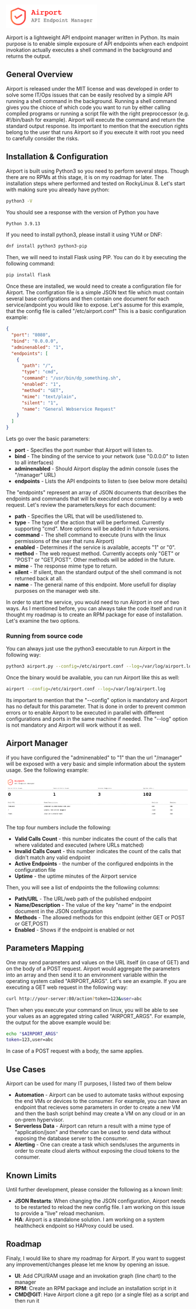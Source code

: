 ![Alt text](airport.png?raw=true)

Airport is a lightweight API endpoint manager written in Python. Its main purpose is to enable simple exposure of API endpoints when each endpoint invokation actually executes a shell command in the background and returns the output.

## General Overview
Airport is released under the MIT license and was developed in order to solve some IT/Ops issues that can be easily resolved by a simple API running a shell command in the background. Running a shell command gives you the chioce of which code you want to run by either calling compiled programs or running a script file with the right preproccessor (e.g. #!/bin/bash for example). Airport will execute the command and return the standard output response. Its important to mention that the execution rights belong to the user that runs Airport so if you execute it with root you need to carefully consider the risks.

## Installation & Configuration
Airport is built using Python3 so you need to perform several steps. Though there are no RPMs at this stage, it is on my roadmap for later. The installation steps where performed and tested on RockyLinux 8. Let's start with making sure you already have python:

```bash
python3 -V
```

You should see a response with the version of Python you have

```bash
Python 3.9.13
```

If you need to install python3, please install it using YUM or DNF:

```bash
dnf install python3 python3-pip
```

Then, we will need to install Flask using PIP. You can do it by executing the following command:

```bash
pip install flask
```

Once these are installed, we would need to create a configuration file for Airport. The configration file is a simple JSON text file which must contain several base configrations and then contain one document for each service/andpoint you would like to expose. Let's assume for this example, that the config file is called "/etc/airport.conf" This is a basic configuration example:

```json
{
  "port": "8080",
  "bind": "0.0.0.0",
  "adminenabled": "1",
  "endpoints": [
    {
      "path": "/",
      "type": "cmd",
      "command": "/usr/bin/dp_something.sh",
      "enabled": "1",
      "method": "GET",
      "mime": "text/plain",
      "silent": "1",
      "name": "General Webservice Request"
    }
  ]
}
```

Lets go over the basic parameters:

- **port** - Specifies the port number that Airport will listen to.
- **bind** - The binding of the service to your network (use "0.0.0.0" to listen to all interfaces)
- **adminenabled** - Should Airport display the admin console (uses the "/manager" URL)
- **endpoints** - Lists the API endpoints to listen to (see below more details)

The "endpoints" represent an array of JSON documents that describes the endpoints and commands that will be executed once consumed by a web request. Let's review the parameters/keys for each document:

- **path** - Specifies the URL that will be used/listened to.
- **type** - The type of the action that will be performed. Currently supporting "cmd". More options will be added in future versions.
- **command** - The shell command to execute (runs with the linux permissions of the user that runs Airport)
- **enabled** - Determines if the service is available, accepts "1" or "0".
- **method** - The web request method. Currently accepts only "GET" or "POST" or "GET,POST". Other methods will be added in the future.
- **mime** - The response mime type to return.
- **silent** - If silent, than the standard output of the shell command is not returned back at all.
- **name** - The general name of this endpoint. More usefull for display purposes on the manager web site.

In order to start the service, you would need to run Airport in one of two ways. As I mentioned before, you can always take the code itself and run it thought my roadmap is to create an RPM package for ease of installation. Let's examine the two options.

### Running from source code

You can always just use the python3 executable to run Airport in the following way:

```bash
python3 airport.py --config=/etc/airport.conf --log=/var/log/airport.log
```

Once the binary would be available, you can run Airport like this as well:

```bash
airport --config=/etc/airport.conf --log=/var/log/airport.log
```

Its important to mention that the "--config" option is mandatory and Airport has no default for this parameter. That is done in order to prevent common errors or to enable Airport to be executed in parallel with different configurations and ports in the same machine if needed. The "--log" option is not mandatory and Airport will work without it as well.

## Airport Manager
if you have configured the "adminenabled" to "1" than the url "/manager" will be exposed with a very basic and simple information about the system usage. See the following example:

![Alt text](airportmanager2.png?raw=true)

The top four numbers include the following:

- **Valid Calls Count** - this number indicates the count of the calls that where validated and executed (where URLs matched)
- **Invalid Calls Count** - this number indicates the count of the calls that didn't match any valid endpoint
- **Active Endpoints** - the number of the configured endpoints in the configuration file
- **Uptime** - the uptime minutes of the Airport service

Then, you will see a list of endpoints the the followiing columns:

- **Path/URL** - The URL/web path of the published endpoint
- **Name/Description** - The value of the key "name" in the endpoint document in the JSON configuration
- **Methods** - The allowed methods for this endpoint (either GET or POST or GET,POST)
- **Enabled** - Shows if the endpoint is enabled or not

## Parameters Mapping
One may send parameters and values on the URL itself (in case of GET) and on the body of a POST request. Airport would aggregate the parameters into an array and then send it to an environment variable within the operating system called "AIRPORT_ARGS". Let's see an example. If you are executing a GET web request in the following way:

```bash
curl http://your-server:80/action?token=123&user=abc
```

Then when you execute your command on linux, you will be able to see your values as an aggregated string called "AIRPORT_ARGS". For example, the output for the above example would be:

```bash
echo "$AIRPORT_ARGS"
token=123,user=abc
```
In case of a POST request with a body, the same applies.

## Use Cases
Airport can be used for many IT purposes, I listed two of them below

- **Automation** - Airport can be used to automate tasks without exposing the end VMs or devices to the consumer. For example, you can have an endpoint that recieves some parameters in order to create a new VM and then the bash script behind may create a VM on any cloud or in an on-prem hypervisor.
- **Serverless Data** - Airport can return a result with a mime type of "application/json" and therefor can be used to send data without exposing the database server to the consumer.
- **Alerting** - One can create a task which sends/uses the arguments in order to create cloud alerts without exposing the cloud tokens to the consumer.

## Known Limits
Until further development, please consider the following as a known limit:

- **JSON Restarts**: When changing the JSON configuration, Airport needs to be restarted to reload the new config file. I am working on this issue to provide a "live" reload mechanism.
- **HA**: Airport is a standalone solution. I am working on a system healthcheck endpoint so HAProxy could be used.

## Roadmap
Finaly, I would like to share my roadmap for Airport. If you want to suggest any improvement/changes please let me know by opening an issue.

- **UI**: Add CPU/RAM usage and an invokation graph (line chart) to the manager
- **RPM**: Create an RPM package and include an installation script in it
- **CMD@GIT**: Have Airport clone a git repo (or a single file) as a script and then run it

